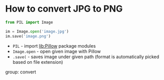 # How to convert JPG to PNG

```python
from PIL import Image

im = Image.open('image.jpg')
im.save('image.png')
```

- `PIL` - import [lib:Pillow](https://onelinerhub.com/python-pillow/how-to-install-python-pillow-module) package modules
- `Image.open` - open given image with Pillow
- `.save(` - saves image under given path (format is automatically picked based on file extension)

group: convert


